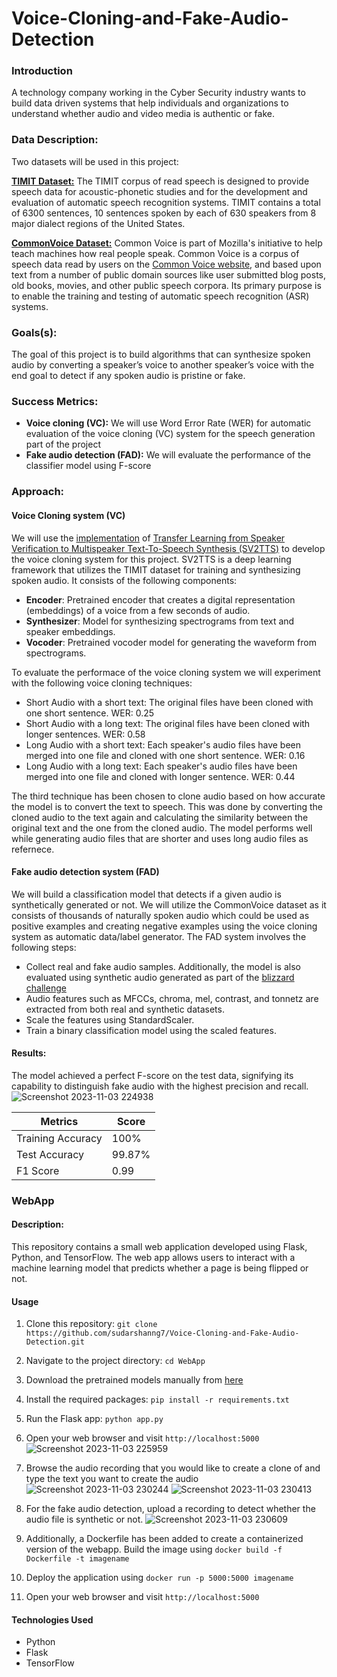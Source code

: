 # Voice-Cloning-and-Fake-Audio-Detection
### Introduction
A technology company working in the Cyber Security industry wants to build data driven systems that help individuals and organizations to understand whether audio and video media is authentic or fake.

### Data Description:
Two datasets will be used in this project:

[**TIMIT Dataset:**](https://github.com/philipperemy/timit) The TIMIT corpus of read speech is designed to provide speech data for acoustic-phonetic studies and for the development and evaluation of automatic speech recognition systems. TIMIT contains a total of 6300 sentences, 10 sentences spoken by each of 630 speakers from 8 major dialect regions of the United States.

[**CommonVoice Dataset:**](https://commonvoice.mozilla.org/en/datasets) Common Voice is part of Mozilla's initiative to help teach machines how real people speak. Common Voice is a corpus of speech data read by users on the [Common Voice website](https://commonvoice.mozilla.org/), and based upon text from a number of public domain sources like user submitted blog posts, old books, movies, and other public speech corpora. Its primary purpose is to enable the training and testing of automatic speech recognition (ASR) systems.

### Goals(s):
The goal of this project is to build algorithms that can synthesize spoken audio by converting a speaker’s voice to another speaker’s voice with the end goal to detect if any spoken audio is pristine or fake.

### Success Metrics:
* **Voice cloning (VC):** We will use Word Error Rate (WER) for automatic evaluation of the voice cloning (VC) system for the speech generation part of the project
* **Fake audio detection (FAD):** We will evaluate the performance of the classifier model using F-score 

### Approach:
#### Voice Cloning system (VC)
We will use the [implementation](https://github.com/CorentinJ/Real-Time-Voice-Cloning) of [Transfer Learning from Speaker Verification to Multispeaker Text-To-Speech Synthesis (SV2TTS)](https://arxiv.org/abs/1806.04558) to develop the voice cloning system for this project. SV2TTS is a deep learning framework that utilizes the TIMIT dataset for training and synthesizing spoken audio. It consists of the following components:
* **Encoder**: Pretrained encoder that creates a digital representation (embeddings) of a voice from a few seconds of audio.
* **Synthesizer**: Model for synthesizing spectrograms from text and speaker embeddings.
* **Vocoder**: Pretrained vocoder model for generating the waveform from spectrograms.

To evaluate the performace of the voice cloning system we will experiment with the following voice cloning techniques:
* Short Audio with a short text: The original files have been cloned with one short sentence. WER: 0.25
* Short Audio with a long text: The original files have been cloned with longer sentences. WER: 0.58
* Long Audio with a short text: Each speaker's audio files have been merged into one file and cloned with one short sentence. WER: 0.16
* Long Audio with a long text: Each speaker's audio files have been merged into one file and cloned with longer sentence. WER: 0.44

The third technique has been chosen to clone audio based on how accurate the model is to convert the text to speech. This was done by converting the cloned audio to the text again and calculating the similarity between the original text and the one from the cloned audio. The model performs well while generating audio files that are shorter and uses long audio files as refernece.

#### Fake audio detection system (FAD) 
We will build a classification model that detects if a given audio is synthetically generated or not. We will utilize the CommonVoice dataset as it consists of thousands of naturally spoken audio which could be used as positive examples and creating negative examples using the voice cloning system as automatic data/label generator. The FAD system involves the following steps:

* Collect real and fake audio samples. Additionally, the model is also evaluated using synthetic audio generated as part of the [blizzard challenge](https://www.cstr.ed.ac.uk/projects/blizzard/data.html)
* Audio features such as MFCCs, chroma, mel, contrast, and tonnetz are extracted from both real and synthetic datasets.
* Scale the features using StandardScaler.
* Train a binary classification model using the scaled features.

#### Results:
The model achieved a perfect F-score on the test data, signifying its capability to distinguish fake audio with the highest precision and recall.
![Screenshot 2023-11-03 224938](https://github.com/sudarshanng7/Voice-Cloning-and-Fake-Audio-Detection/assets/47222625/76c6604b-8f87-462f-adc1-94d03e88a201)

| Metrics | Score |
| --- | --- |
| Training Accuracy | 100%  |
| Test Accuracy | 99.87% |
| F1 Score | 0.99 |

### WebApp

#### Description:

This repository contains a small web application developed using Flask, Python, and TensorFlow. The web app allows users to interact with a machine learning model that predicts whether a page is being flipped or not.

#### Usage

1. Clone this repository: `git clone https://github.com/sudarshanng7/Voice-Cloning-and-Fake-Audio-Detection.git`
2. Navigate to the project directory: `cd WebApp`
3. Download the pretrained models manually from [here](https://github.com/CorentinJ/Real-Time-Voice-Cloning/wiki/Pretrained-models)
4. Install the required packages: `pip install -r requirements.txt`
5. Run the Flask app: `python app.py`
6. Open your web browser and visit `http://localhost:5000`
![Screenshot 2023-11-03 225959](https://github.com/sudarshanng7/Voice-Cloning-and-Fake-Audio-Detection/assets/47222625/a59e4cde-c7d6-4324-a4db-a2392344cfd2)
7. Browse the audio recording that you would like to create a clone of and type the text you want to create the audio
![Screenshot 2023-11-03 230244](https://github.com/sudarshanng7/Voice-Cloning-and-Fake-Audio-Detection/assets/47222625/7e7815e7-7bcc-49d2-84f5-1853fcb8317e)
![Screenshot 2023-11-03 230413](https://github.com/sudarshanng7/Voice-Cloning-and-Fake-Audio-Detection/assets/47222625/262e9826-fdd5-4fdf-b848-5dd739e22e46)
8. For the fake audio detection, upload a recording to detect whether the audio file is synthetic or not.
![Screenshot 2023-11-03 230609](https://github.com/sudarshanng7/Voice-Cloning-and-Fake-Audio-Detection/assets/47222625/34cd0364-4acd-4394-845a-a28a683a635a)

9. Additionally, a Dockerfile has been added to create a containerized version of the webapp. Build the image using `docker build -f Dockerfile -t imagename`
10. Deploy the application using `docker run -p 5000:5000 imagename`
11. Open your web browser and visit `http://localhost:5000`


#### Technologies Used

- Python
- Flask
- TensorFlow

